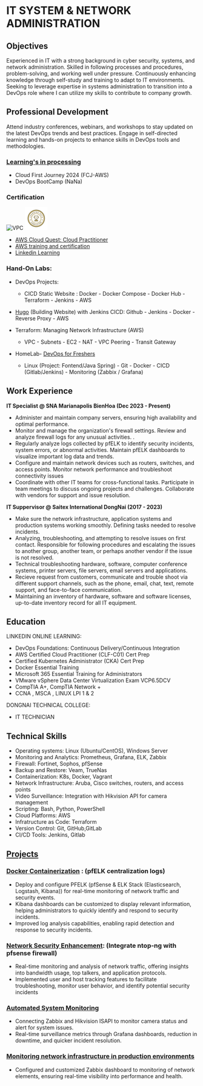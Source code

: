 # IT SYSTEM & NETWORK ADMINISTRATION

## Objectives

Experienced in IT with a strong background in cyber security, systems, and network administration.
Skilled in following processes and procedures, problem-solving, and working well under pressure.
Continuously enhancing knowledge through self-study and training to adapt to IT environments.
Seeking to leverage expertise in systems administration to transition into a DevOps role where I can utilize my skills to contribute to company growth.

## Professional Development

Attend industry conferences, webinars, and workshops to stay updated on the latest DevOps trends and best practices.
Engage in self-directed learning and hands-on projects to enhance skills in DevOps tools and methodologies.

### [Learning's in processing](https://nonotnonez.github.io/)
  - Cloud First Journey 2024 (FCJ-AWS)
  - DevOps BootCamp (NaNa)
   
### Certification
![VPC](/portfolio/assets/img/cloud-quest.png)
![VPC](/assets/img/linkedin.png)
 - [AWS Cloud Quest: Cloud Practitioner](https://www.credly.com/badges/f9d56659-9331-4fae-95ff-e70db3cf947a/public_url)
 - [AWS training and certification](https://nonotnones.github.io/projects/5-project-005/)
 - [Linkedin Learning](https://www.linkedin.com/learning/?u=103729754)

### Hand-On Labs:
 - DevOps Projects:
   - CICD Static Website : Docker - Docker Compose - Docker Hub - Terraform - Jenkins - AWS

 - [Hugo](https://gohugo.io/) (Building Website) with Jenkins CICD: Github - Jenkins - Docker - Reverse Proxy - AWS
     
 - Terraform: Managing Network Infrastructure (AWS)
   - VPC - Subnets - EC2 - NAT - VPC Peering - Transit Gateway
  
 - HomeLab- [DevOps for Freshers](https://devopsedu.vn/courses/devops-for-freshers/)
   - Linux (Project: Fontend/Java Spring) - Git - Docker - CICD (Gitlab/Jenkins) - Monitoring (Zabbix / Grafana)


## Work Experience
**IT Specialist @ SNA Marianapolis BienHoa (Dec 2023 - Present)**
- Administer and maintain company servers, ensuring high availability and optimal performance.
- Monitor and manage the organization's firewall settings. Review and analyze firewall logs for any unusual activities. .
- Regularly analyze logs collected by pfELK to identify security incidents, system errors, or abnormal activities. Maintain pfELK dashboards to visualize important log data and trends.
- Configure and maintain network devices such as routers, switches, and access points. Monitor network performance and troubleshoot connectivity issues
- Coordinate with other IT teams for cross-functional tasks. Participate in team meetings to discuss ongoing projects and challenges. Collaborate with vendors for support and issue resolution.

**IT Suppervisor @ Saitex International DongNai (2017 - 2023)**
- Make sure the network infrastructure, application systems and production systems working smoothly. Defining tasks needed to resolve incidents. 
- Analyzing, troubleshooting, and attempting to resolve issues on first contact. Responsible for following procedures and escalating the issues to another group, another team, or perhaps another vendor if the issue is not resolved.
- Technical troubleshooting hardware, software, computer conference systems, printer servers, file servers, email servers and applications.
- Recieve request from customers, communicate and trouble shoot via different support channels, such as the phone, email, chat, text, remote support, and face-to-face communication.
- Maintaining an inventory of hardware, software and software licenses, up-to-date inventory record for all IT equipment. 

## Education
LINKEDIN ONLINE LEARNING:
- DevOps Foundations: Continuous Delivery/Continuous Integration
- AWS Certified Cloud Practitioner (CLF-C01) Cert Prep
- Certified Kubernetes Administrator (CKA) Cert Prep
- Docker Essential Training
- Microsoft 365 Essential Training for Administrators 
- VMware vSphere Data Center Virtualization Exam VCP6.5DCV
- CompTIA A+, CompTIA Network +
- CCNA , MSCA , LINUX LPI 1 & 2

DONGNAI TECHNICAL COLLEGE:
- IT TECHNICIAN

## Technical Skills
- Operating systems: Linux (Ubuntu/CentOS), Windows Server
- Monitoring and Analytics: Prometheus, Grafana, ELK, Zabbix
- Firewall: Fortinet, Sophos, pfSense
- Backup and Restore: Veam, TrueNas
- Containerization: K8s, Docker, Vagrant
- Network Infrastructure: Aruba, Cisco switches, routers, and access points
- Video Surveillance: Integration with Hikvision API for camera management
- Scripting: Bash, Python, PowerShell
- Cloud Platforms: AWS 
- Infratructure as Code: Terraform
- Version Control: Git, GitHub,GitLab
- CI/CD Tools: Jenkins, Gitlab

## [Projects](https://nonotnones.github.io/projects/)
### [Docker Containerization](https://nonotnones.github.io/projects/1-project-001/) : (pfELK centralization logs)
- Deploy and configure PFELK (pfSense & ELK Stack (Elasticsearch, Logstash, Kibana)) for real-time monitoring of network traffic and security events.
- Kibana dashboards can be customized to display relevant information, helping administrators to quickly identify and respond to security incidents.
- Improved log analysis capabilities, enabling rapid detection and response to security incidents.

### [Network Security Enhancement](https://nonotnones.github.io/projects/2-project-002/):  (Integrate ntop-ng with pfsense firewall)
- Real-time monitoring and analysis of network traffic, offering insights into bandwidth usage, top talkers, and application protocols.
- Implemented user and host tracking features to facilitate troubleshooting, monitor user behavior, and identify potential security incidents

### [Automated System Monitoring](https://nonotnones.github.io/projects/4-project-004/)
- Connecting Zabbix and Hikvision ISAPI to monitor camera status and alert for system issues.
- Real-time surveillance metrics through Grafana dashboards, reduction in downtime, and quicker incident resolution.

### [Monitoring network infrastructure in production environments](https://nonotnones.github.io/projects/3-project-003/)
- Configured and customized Zabbix dashboard to monitoring of network elements, ensuring real-time visibility into performance and health.
